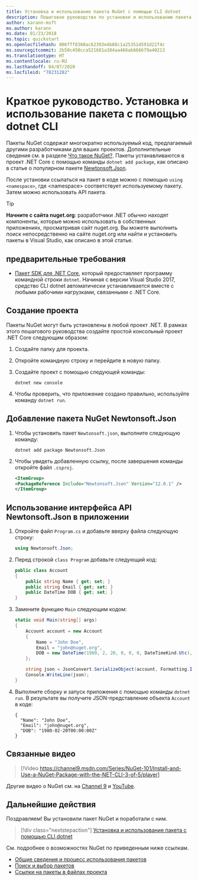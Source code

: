 ```yaml
---
title: Установка и использование пакета NuGet с помощью CLI dotnet
description: Пошаговое руководство по установке и использованию пакета NuGet в проекте .NET Core.
author: karann-msft
ms.author: karann
ms.date: 01/23/2018
ms.topic: quickstart
ms.openlocfilehash: 006fff8360ac62393e4b88c1a253514591d22f4c
ms.sourcegitcommit: 2b50c450cca521681a384aa466ab666679a40213
ms.translationtype: HT
ms.contentlocale: ru-RU
ms.lasthandoff: 04/07/2020
ms.locfileid: "78231282"
---
```

# <a name="quickstart-install-and-use-a-package-using-the-dotnet-cli"></a>Краткое руководство. Установка и использование пакета с помощью dotnet CLI

Пакеты NuGet содержат многократно используемый код, предлагаемый другими разработчиками для ваших проектов. Дополнительные сведения см. в разделе [Что такое NuGet?](../What-is-NuGet.md). Пакеты устанавливаются в проект .NET Core с помощью команды `dotnet add package`, как описано в статье о популярном пакете [Newtonsoft.Json](https://www.nuget.org/packages/Newtonsoft.Json/).

После установки ссылаться на пакет в коде можно с помощью `using <namespace>`, где \<namespace\> соответствует используемому пакету. Затем можно использовать API пакета.

> [!Tip]
> **Начните с сайта nuget.org**: разработчики .NET обычно находят компоненты, которые можно использовать в собственных приложениях, просматривая сайт nuget.org. Вы можете выполнить поиск непосредственно на сайте nuget.org или найти и установить пакеты в Visual Studio, как описано в этой статье.

## <a name="prerequisites"></a>предварительные требования

- [Пакет SDK для .NET Core](https://www.microsoft.com/net/download/), который предоставляет программу командной строки `dotnet`. Начиная с версии Visual Studio 2017, средство CLI dotnet автоматически устанавливается вместе с любыми рабочими нагрузками, связанными с .NET Core.

## <a name="create-a-project"></a>Создание проекта

Пакеты NuGet могут быть установлены в любой проект .NET. В рамках этого пошагового руководства создайте простой консольный проект .NET Core следующим образом:

1. Создайте папку для проекта.

1. Откройте командную строку и перейдите в новую папку.

1. Создайте проект с помощью следующей команды:

    ```dotnetcli
    dotnet new console
    ```

1. Чтобы проверить, что приложение создано правильно, используйте команду `dotnet run`.

## <a name="add-the-newtonsoftjson-nuget-package"></a>Добавление пакета NuGet Newtonsoft.Json

1. Чтобы установить пакет `Newtonsoft.json`, выполните следующую команду:

    ```dotnetcli
    dotnet add package Newtonsoft.Json
    ```

2. Чтобы увидеть добавленную ссылку, после завершения команды откройте файл `.csproj`.

    ```xml
   <ItemGroup>
    <PackageReference Include="Newtonsoft.Json" Version="12.0.1" />
   </ItemGroup>
    ```

## <a name="use-the-newtonsoftjson-api-in-the-app"></a>Использование интерфейса API Newtonsoft.Json в приложении

1. Откройте файл `Program.cs` и добавьте вверху файла следующую строку:

    ```cs
    using Newtonsoft.Json;
    ```

1. Перед строкой `class Program` добавьте следующий код:

    ```cs
    public class Account
    {
        public string Name { get; set; }
        public string Email { get; set; }
        public DateTime DOB { get; set; }
    }
    ```

1. Замените функцию `Main` следующим кодом:

    ```cs
    static void Main(string[] args)
    {
        Account account = new Account
        {
            Name = "John Doe",
            Email = "john@nuget.org",
            DOB = new DateTime(1980, 2, 20, 0, 0, 0, DateTimeKind.Utc),
        };

        string json = JsonConvert.SerializeObject(account, Formatting.Indented);
        Console.WriteLine(json);
    }
    ```

1. Выполните сборку и запуск приложения с помощью команды `dotnet run`. В результате вы получите JSON-представление объекта `Account` в коде:

    ```output
    {
      "Name": "John Doe",
      "Email": "john@nuget.org",
      "DOB": "1980-02-20T00:00:00Z"
    }
    ```
## <a name="related-video"></a>Связанные видео

> [!Video https://channel9.msdn.com/Series/NuGet-101/Install-and-Use-a-NuGet-Package-with-the-NET-CLI-3-of-5/player]

Другие видео о NuGet см. на [Channel 9](https://channel9.msdn.com/Series/NuGet-101) и [YouTube](https://www.youtube.com/playlist?list=PLdo4fOcmZ0oVLvfkFk8O9h6v2Dcdh2bh_).

## <a name="next-steps"></a>Дальнейшие действия

Поздравляем! Вы установили пакет NuGet и поработали с ним.

> [!div class="nextstepaction"]
> [Установка и использование пакета с помощью CLI dotnet](../consume-packages/install-use-packages-dotnet-cli.md)

См. подробнее о возможностях NuGet по приведенным ниже ссылкам.

- [Общие сведения и процесс использования пакетов](../consume-packages/overview-and-workflow.md)
- [Поиск и выбор пакетов](../consume-packages/finding-and-choosing-packages.md)
- [Ссылки на пакеты в файлах проекта](../consume-packages/package-references-in-project-files.md)
